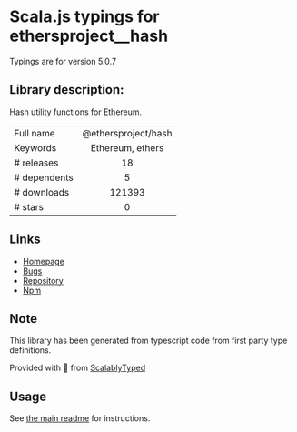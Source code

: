 
# Scala.js typings for ethersproject__hash

Typings are for version 5.0.7

## Library description:
Hash utility functions for Ethereum.

|                    |                 |
| ------------------ | :-------------: |
| Full name          | @ethersproject/hash |
| Keywords           | Ethereum, ethers |
| # releases         | 18 |
| # dependents       | 5 |
| # downloads        | 121393 |
| # stars            | 0 |

## Links
- [Homepage](https://github.com/ethers-io/ethers.js#readme)
- [Bugs](https://github.com/ethers-io/ethers.js/issues)
- [Repository](https://github.com/ethers-io/ethers.js)
- [Npm](https://www.npmjs.com/package/%40ethersproject%2Fhash)
    


## Note
This library has been generated from typescript code from first party type definitions.

Provided with :purple_heart: from [ScalablyTyped](https://github.com/oyvindberg/ScalablyTyped)

## Usage
See [the main readme](../../readme.md) for instructions.


